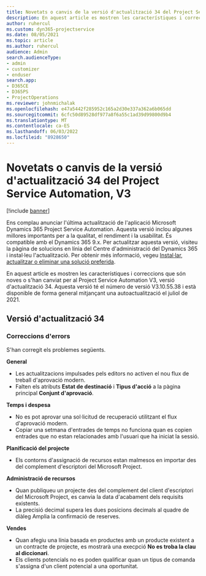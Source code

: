```yaml
---
title: Novetats o canvis de la versió d'actualització 34 del Project Service Automation, V3
description: En aquest article es mostren les característiques i correccions disponibles al Project Service Automation V3, versió d'actualització 34.
author: ruhercul
ms.custom: dyn365-projectservice
ms.date: 08/05/2021
ms.topic: article
ms.author: ruhercul
audience: Admin
search.audienceType:
- admin
- customizer
- enduser
search.app:
- D365CE
- D365PS
- ProjectOperations
ms.reviewer: johnmichalak
ms.openlocfilehash: e47a5442f285952c165a2d30e337a362a6b065dd
ms.sourcegitcommit: 6cfc50d89528df977a8f6a55c1ad39d99800d9b4
ms.translationtype: MT
ms.contentlocale: ca-ES
ms.lasthandoff: 06/03/2022
ms.locfileid: "8928650"
---
```

# <a name="whats-new-or-changed-in-project-service-automation-update-release-34-v3"></a>Novetats o canvis de la versió d'actualització 34 del Project Service Automation, V3

[!include [banner](../includes/psa-now-project-operations.md)]

Ens complau anunciar l'última actualització de l'aplicació Microsoft Dynamics 365 Project Service Automation. Aquesta versió inclou algunes millores importants per a la qualitat, el rendiment i la usabilitat. És compatible amb el Dynamics 365 9.x. Per actualitzar aquesta versió, visiteu la pàgina de solucions en línia del Centre d'administració del Dynamics 365 i instal·leu l'actualització. Per obtenir més informació, vegeu [Instal·lar, actualitzar o eliminar una solució preferida](/power-platform/admin/install-remove-preferred-solution).

En aquest article es mostren les característiques i correccions que són noves o s'han canviat per al Project Service Automation V3, versió d'actualització 34. Aquesta versió té el número de versió V3.10.55.38 i està disponible de forma general mitjançant una autoactualització el juliol de 2021.

## <a name="update-release-34"></a>Versió d'actualització 34

### <a name="bug-fixes"></a>Correccions d'errors
S'han corregit els problemes següents.

**General**

- Les actualitzacions impulsades pels editors no activen el nou flux de treball d'aprovació modern.
- Falten els atributs **Estat de destinació** i **Tipus d'acció** a la pàgina principal **Conjunt d'aprovació**.

**Temps i despesa**

- No es pot aprovar una sol·licitud de recuperació utilitzant el flux d'aprovació modern.
- Copiar una setmana d'entrades de temps no funciona quan es copien entrades que no estan relacionades amb l'usuari que ha iniciat la sessió.

**Planificació del projecte**

- Els contorns d'assignació de recursos estan malmesos en importar des del complement d'escriptori del Microsoft Project.

**Administració de recursos**

- Quan publiqueu un projecte des del complement del client d'escriptori del Microsoft Project, es canvia la data d'acabament dels requisits existents.
- La precisió decimal supera les dues posicions decimals al quadre de diàleg Amplia la confirmació de reserves.

**Vendes**

- Quan afegiu una línia basada en productes amb un producte existent a un contracte de projecte, es mostrarà una execpció **No es troba la clau al diccionari**.
- Els clients potencials no es poden qualificar quan un tipus de comanda s'assigna d'un client potencial a una oportunitat.
